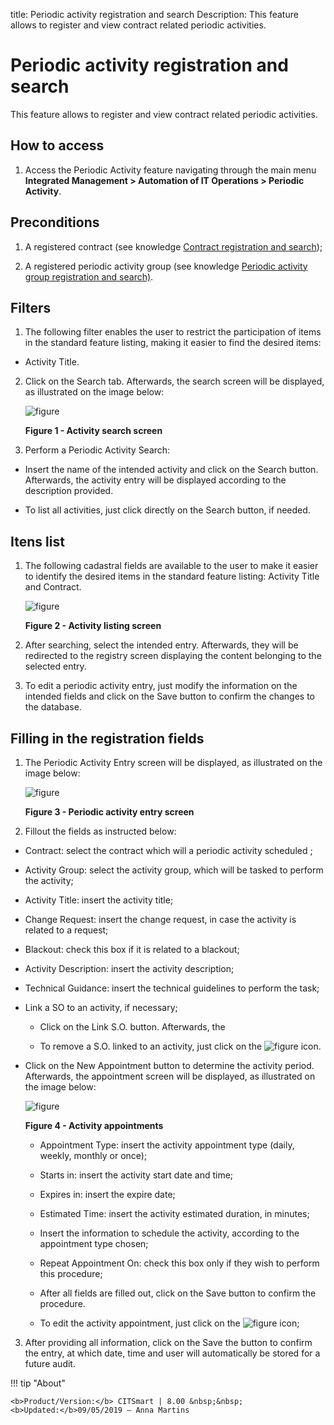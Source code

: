 title: Periodic activity registration and search
Description: This feature allows to register and view contract related periodic activities.

# Periodic activity registration and search

This feature allows to register and view contract related periodic activities.

How to access
-----------

1.  Access the Periodic Activity feature navigating through the main menu **Integrated Management > Automation of IT Operations > Periodic Activity**.

Preconditions
------------

1.  A registered contract (see knowledge [Contract registration and search][1]);

2.  A registered periodic activity group (see knowledge [Periodic activity group registration and search)][2].

Filters
------

1.  The following filter enables the user to restrict the participation of items in the standard feature listing, making it easier to find the desired items:

- Activity Title.

2. Click on the Search tab. Afterwards, the search screen will be displayed, as illustrated on the image below:

    ![figure](images/periodic-1.png)
    
    **Figure 1 - Activity search screen**

3.  Perform a Periodic Activity Search:

- Insert the name of the intended activity and click on the Search button. Afterwards, the activity entry will be displayed according to the description provided.

- To list all activities, just click directly on the Search button, if needed.

Itens list
----------------

1.  The following cadastral fields are available to the user to make it easier to identify the desired items in the standard feature listing: Activity Title and Contract.

    ![figure](images/periodic-2.png)
    
    **Figure 2 - Activity listing screen**

2.  After searching, select the intended entry. Afterwards, they will be redirected to the registry screen displaying the content belonging to the selected entry.

3. To edit a periodic activity entry, just modify the information on the intended fields and click on the Save button to confirm the changes to the database.

Filling in the registration fields
----------------------------------

1.  The Periodic Activity Entry screen will be displayed, as illustrated on the image below:

    ![figure](images/periodic-3.png)
    
    **Figure 3 - Periodic activity entry screen**

2.  Fillout the fields as instructed below:

- Contract: select the contract which will a periodic activity scheduled ;

- Activity Group: select the activity group, which will be tasked to perform the activity;

- Activity Title: insert the activity title;

- Change Request: insert the change request, in case the activity is related to a request;

- Blackout: check this box if it is related to a blackout;

- Activity Description: insert the activity description;

- Technical Guidance: insert the technical guidelines to perform the task;

- Link a SO to an activity, if necessary;

   - Click on the Link S.O. button. Afterwards, the

   - To remove a S.O. linked to an activity, just click on the ![figure](images/periodic-4.png) icon.

- Click on the New Appointment button to determine the activity period. Afterwards, the appointment screen will be displayed, as illustrated on the image below:
    
    ![figure](images/periodic-4.png)
    
   **Figure 4 - Activity appointments**

   - Appointment Type: insert the activity appointment type (daily, weekly, monthly or once);

   - Starts in: insert the activity start date and time;

   - Expires in: insert the expire date;

   - Estimated Time: insert the activity estimated duration, in minutes;

   - Insert the information to schedule the activity, according to the appointment type chosen;

   - Repeat Appointment On: check this box only if they wish to perform this procedure;

   - After all fields are filled out, click on the Save button to confirm the procedure.

   - To edit the activity appointment, just click on the ![figure](images/periodic-6.png) icon;

3. After providing all information, click on the Save the button to confirm the entry, at which date, time and user will automatically be stored for a future audit.


[1]:/en-us/citsmart-platform-7/additional-features/contract-management/use/register-contract.html
[2]:/en-us/citsmart-platform-7/additional-features/automation-of-operation/use/activity-periodic.html


!!! tip "About"

    <b>Product/Version:</b> CITSmart | 8.00 &nbsp;&nbsp;
    <b>Updated:</b>09/05/2019 – Anna Martins
